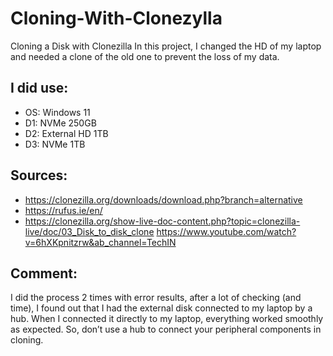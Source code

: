 # Cloning-With-Clonezylla
Cloning a Disk with Clonezilla
In this project, I changed the HD of my laptop and needed a clone of the old one to prevent the loss of my data. 

## I did use: <br>
-	OS: Windows 11  <br>
-	D1: NVMe 250GB  <br>
-	D2: External HD 1TB  <br>
-	D3: NVMe 1TB  <br>

## Sources:  <br>
- https://clonezilla.org/downloads/download.php?branch=alternative <br>
- https://rufus.ie/en/ <br>
- https://clonezilla.org/show-live-doc-content.php?topic=clonezilla-live/doc/03_Disk_to_disk_clone https://www.youtube.com/watch?v=6hXKpnitzrw&ab_channel=TechIN

## Comment:
I did the process 2 times with error results, after a lot of checking (and time), I found out that I had the external disk connected to my laptop by a hub. When I connected it directly to my laptop, everything worked smoothly as expected. 
So, don’t use a hub to connect your peripheral components in cloning.
